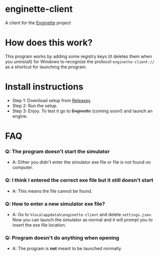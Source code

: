 # enginette-client
 A client for the [Enginette](https://github.com/DDev247/enginette) project
 
# How does this work?
 This program works by adding some registry keys (it deletes them when you uninstall) for Windows to recognize the protocol `enginette-client://` as a shortcut for launching the program.
 
# Install instructions
 - Step 1: 
  Download setup from [Releases](https://github.com/DDev247/enginette-client/releases/latest)
 - Step 2:
  Run the setup.
 - Step 3:
  Enjoy. To test it go to ~~Enginette~~ (coming soon!) and launch an engine.

# FAQ
### Q: The program doesn't start the simulator
 + A: Either you didn't enter the simulator exe file or file is not found on computer.
### Q: I think I entered the correct exe file but it still doesn't start
 + A: This means the file cannot be found.

### Q: How to enter a new simulator exe file?
 + A: Go to `%localappdata%\enginette-client` and delete `settings.json`. Now you can launch the simulator as normal and it will prompt you to insert the exe file location.

### Q: Program doesn't do anything when opening
 + A: The program is **not** meant to be launched normally.  
  
